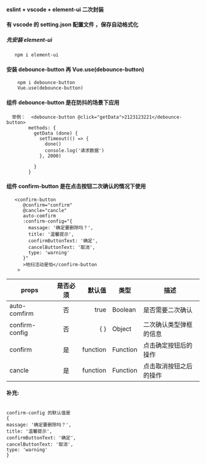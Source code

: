#### eslint + vscode + element-ui 二次封装

#### 有 vscode 的 setting.json 配置文件 ，保存自动格式化

##### 先安装 element-ui

```
   npm i element-ui
```

#### 安装 debounce-button 再 Vue.use(debounce-button)

```
    npm i debounce-button
    Vue.use(debounce-button)
```

#### 组件 debounce-button 是在防抖的场景下应用

```
  举例：  <debounce-button @click="getData">2123123221</debounce-button>
        methods: {
          getData (done) {
            setTimeout(() => {
              done()
              console.log('请求数据')
            }, 2000)

          }
        }

```

#### 组件 confirm-button 是在点击按钮二次确认的情况下使用

```
   <confirm-button
      @confirm="confirm"
      @cancle="cancle"
      auto-comfirm
      :confirm-config="{
        massage: '确定要删除吗？',
        title: '温馨提示',
        confirmButtonText: '确定',
        cancelButtonText: '取消',
        type: 'warning'
      }"
      >地扫活动是怕</confirm-button
    >

```

| props          | 是否必须 |   默认值 | 类型     | 描述                   |
| -------------- | :------: | -------: | -------- | ---------------------- |
| auto-comfirm   |    否    |     true | Boolean  | 是否需要二次确认       |
| confirm-config |    否    |      { } | Object   | 二次确认类型弹框的信息 |
| confirm        |    是    | function | Function | 点击确定按钮后的操作   |
| cancle         |    是    | function | Function | 点击取消按钮之后的操作 |

#### 补充:

```

confirm-config 的默认值是
{
massage: '确定要删除吗？',
title: '温馨提示',
confirmButtonText: '确定',
cancelButtonText: '取消',
type: 'warning'
}

```

